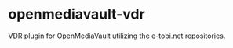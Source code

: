openmediavault-vdr
==================

VDR plugin for OpenMediaVault utilizing the e-tobi.net repositories.

